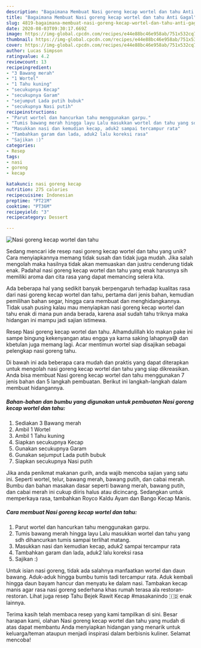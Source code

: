 ```yaml
---
description: "Bagaimana Membuat Nasi goreng kecap wortel dan tahu Anti Gagal"
title: "Bagaimana Membuat Nasi goreng kecap wortel dan tahu Anti Gagal"
slug: 4819-bagaimana-membuat-nasi-goreng-kecap-wortel-dan-tahu-anti-gagal
date: 2020-08-03T09:30:17.669Z
image: https://img-global.cpcdn.com/recipes/e44e88bc46e958ab/751x532cq70/nasi-goreng-kecap-wortel-dan-tahu-foto-resep-utama.jpg
thumbnail: https://img-global.cpcdn.com/recipes/e44e88bc46e958ab/751x532cq70/nasi-goreng-kecap-wortel-dan-tahu-foto-resep-utama.jpg
cover: https://img-global.cpcdn.com/recipes/e44e88bc46e958ab/751x532cq70/nasi-goreng-kecap-wortel-dan-tahu-foto-resep-utama.jpg
author: Lucas Simpson
ratingvalue: 4.2
reviewcount: 13
recipeingredient:
- "3 Bawang merah"
- "1 Wortel"
- "1 Tahu kuning"
- "secukupnya Kecap"
- "secukupnya Garam"
- "sejumput Lada putih bubuk"
- "secukupnya Nasi putih"
recipeinstructions:
- "Parut wortel dan hancurkan tahu menggunakan garpu."
- "Tumis bawang merah hingga layu Lalu masukkan wortel dan tahu yang sdh dihancurkan tumis sampai terlihat matang."
- "Masukkan nasi dan kemudian kecap, aduk2 sampai tercampur rata"
- "Tambahkan garam dan lada, aduk2 lalu koreksi rasa"
- "Sajikan :)"
categories:
- Resep
tags:
- nasi
- goreng
- kecap

katakunci: nasi goreng kecap 
nutrition: 275 calories
recipecuisine: Indonesian
preptime: "PT21M"
cooktime: "PT36M"
recipeyield: "3"
recipecategory: Dessert

---
```



![Nasi goreng kecap wortel dan tahu](https://img-global.cpcdn.com/recipes/e44e88bc46e958ab/751x532cq70/nasi-goreng-kecap-wortel-dan-tahu-foto-resep-utama.jpg)

Sedang mencari ide resep nasi goreng kecap wortel dan tahu yang unik? Cara menyiapkannya memang tidak susah dan tidak juga mudah. Jika salah mengolah maka hasilnya tidak akan memuaskan dan justru cenderung tidak enak. Padahal nasi goreng kecap wortel dan tahu yang enak harusnya sih memiliki aroma dan cita rasa yang dapat memancing selera kita.

Ada beberapa hal yang sedikit banyak berpengaruh terhadap kualitas rasa dari nasi goreng kecap wortel dan tahu, pertama dari jenis bahan, kemudian pemilihan bahan segar, hingga cara membuat dan menghidangkannya. Tidak usah pusing kalau mau menyiapkan nasi goreng kecap wortel dan tahu enak di mana pun anda berada, karena asal sudah tahu triknya maka hidangan ini mampu jadi sajian istimewa.

Resep Nasi goreng kecap wortel dan tahu. Alhamdulillah klo makan pake ini sampe bingung kekenyangan atau engga ya karna saking lahapnya😅 dan kbetulan juga memang lagi. Acar mentimun wortel siap disajikan sebagai pelengkap nasi goreng tahu.


Di bawah ini ada beberapa cara mudah dan praktis yang dapat diterapkan untuk mengolah nasi goreng kecap wortel dan tahu yang siap dikreasikan. Anda bisa membuat Nasi goreng kecap wortel dan tahu menggunakan 7 jenis bahan dan 5 langkah pembuatan. Berikut ini langkah-langkah dalam membuat hidangannya.

<!--inarticleads1-->

##### Bahan-bahan dan bumbu yang digunakan untuk pembuatan Nasi goreng kecap wortel dan tahu:

1. Sediakan 3 Bawang merah
1. Ambil 1 Wortel
1. Ambil 1 Tahu kuning
1. Siapkan secukupnya Kecap
1. Gunakan secukupnya Garam
1. Gunakan sejumput Lada putih bubuk
1. Siapkan secukupnya Nasi putih


Jika anda penikmat makanan gurih, anda wajib mencoba sajian yang satu ini. Seperti wortel, telur, bawang merah, bawang putih, dan cabai merah. Bumbu dan bahan masakan dasar seperti bawang merah, bawang putih, dan cabai merah ini cukup diiris halus atau dicincang. Sedangkan untuk memperkaya rasa, tambahkan Royco Kaldu Ayam dan Bango Kecap Manis. 

<!--inarticleads2-->

##### Cara membuat Nasi goreng kecap wortel dan tahu:

1. Parut wortel dan hancurkan tahu menggunakan garpu.
1. Tumis bawang merah hingga layu Lalu masukkan wortel dan tahu yang sdh dihancurkan tumis sampai terlihat matang.
1. Masukkan nasi dan kemudian kecap, aduk2 sampai tercampur rata
1. Tambahkan garam dan lada, aduk2 lalu koreksi rasa
1. Sajikan :)


Untuk isian nasi goreng, tidak ada salahnya manfaatkan wortel dan daun bawang. Aduk-aduk hingga bumbu tumis tadi tercampur rata. Aduk kembali hingga daun bayam hancur dan menyatu ke dalam nasi. Tambakan kecap manis agar rasa nasi goreng sederhana khas rumah terasa ala restoran-restoran. Lihat juga resep Tahu Bejek Rawit Kecap #masakanindo 🇮🇩 enak lainnya. 

Terima kasih telah membaca resep yang kami tampilkan di sini. Besar harapan kami, olahan Nasi goreng kecap wortel dan tahu yang mudah di atas dapat membantu Anda menyiapkan hidangan yang menarik untuk keluarga/teman ataupun menjadi inspirasi dalam berbisnis kuliner. Selamat mencoba!
